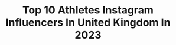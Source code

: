 ---
title: Top 10 Athletes Instagram Influencers In United Kingdom In 2023
description: >-
  Find top athletes Instagram influencers in United Kingdom in 2023. Most popular hashtags: #ad #workoutmotivation #fitnessgirl.
platform: Instagram
hits: 330
text_top: Analyze the most popular Instagram profiles on inBeat.
text_bottom: inBeat aggregates 330 Instagram influencers like this in United Kingdom for you to connect with.
profiles:
  - username: "leanadeebb"
    fullname: >-
      Leana Deeb
    bio: >-
      SWEAT WITH ME 🇵🇸 🇺🇾 all praise is due to the most high @liftwleana fitness app @gymshark athlete Leana@genflow.com
    location: "United Kingdom"
    followers: 4076888
    engagement: 994
    commentsToLikes: 0.001935
    id: cl07ix7bj9frt0i23lvf896ab
    verified: false
    hashtags: "#airuppartner"
  - username: "nilemw"
    fullname: >-
      Nile Wilson
    bio: >-
      🤸🏼‍♂️Gymnast 🎖Olympic Bronze medalist 🦈 @gymshark ATHLETE 🌐luke@activatemanagement.co.uk 🎥 THE WILSONATOR
    location: "United Kingdom"
    followers: 488759
    engagement: 610
    commentsToLikes: 0.003854
    id: ck14jiweqkkzx0i19p0w7jfix
    verified: true
    hashtags: "#gymnastics, #ad, #gymshark, #explorepage"
  - username: "joesthetics"
    fullname: >-
      Jo Lindner
    bio: >-
      @youngla Athlete / Code: JO @hugesupplements / Supps Code: JO @fathersons_ Athlete / Discount Code: JO My YouTube, All Clothing at ↙️
    location: "United Kingdom"
    followers: 7841146
    engagement: 341
    commentsToLikes: 0.003436
    id: ck0u1mg0px9410i19gg80yt4z
    verified: false
    hashtags: ""
  - username: "kirstyhendey"
    fullname: >-
      ⚡️Kirsty Hendey Fitness⚡️
    bio: >-
      Founder @tane.world | Online Coach | Hybrid Athlete Helping you get lean & embrace discomfort @womensbest ‘KIRSTYH20’ 📧 jake@alphatalentgroup.co.uk
    location: "United Kingdom"
    followers: 66679
    engagement: 403
    commentsToLikes: 0.044242
    id: ck1394hhsjh6k0i19kh98u0l6
    verified: false
    hashtags: "#upperbodyworkout, #legday, #legworkout, #fitnessmotivation"
  - username: "tomdaley"
    fullname: >-
      Tom Daley
    bio: >-
      💦 I dive 💦 Ambassador Athlete for @adidas 🤩@madewithlovebytomdaley & PATREON below ⬇️
    location: "United Kingdom"
    followers: 3311649
    engagement: 284
    commentsToLikes: 0.003991
    id: ck0vy410e24v20i191opwwda6
    verified: true
    hashtags: "#ad, #madewithlove, #secretsuperpowers, #letsmwltogether"
  - username: "korisampson"
    fullname: >-
      Kori Sampson
    bio: >-
      Fitness Coach | Model | TV | Hybrid Athlete @fomomodels Ambassador: @centrepointuk Inspiring people to @wakeupnmove mind & body
    location: "United Kingdom"
    followers: 820133
    engagement: 261
    commentsToLikes: 0.004413
    id: ck6too5orf5g60j71csqy520b
    verified: false
    hashtags: "#themenu, #ad, #spacejamxsiksilk"
  - username: "marintiganik"
    fullname: >-
      MARIN TIGANIK | online coach & personal trainer
    bio: >-
      💪🏽certified personal trainer @gymeesti 👩🏼‍💻online coach 👩🏼‍🎓sport sciences BA @tlfapparel athlete collabs ✉️ marin@fitness.ee discount links 👇🏽
    location: "United Kingdom"
    followers: 17384
    engagement: 251
    commentsToLikes: 0.022990
    id: ck8tc4m66y9pk0j78cw74n1hj
    verified: false
    hashtags: "#myprotein, #tlfwomen, #ad, #reels"
  - username: "kieranbmxreilly"
    fullname: >-
      Kieran Reilly
    bio: >-
      @redbulluk @britishcycling Athlete 🇬🇧🥈 🇪🇺🥈 @tallorderbmx @coreuk @seventiesdistro THE WORLDS FIRST TRIPLE FLAIR!!👇🏼🤯
    location: "United Kingdom"
    followers: 297655
    engagement: 228
    commentsToLikes: 2.296438
    id: ck0udvqx2jxvq0i195jat24aw
    verified: false
    hashtags: ""
  - username: "marciacoronado4"
    fullname: >-
      • Fitness | Running | Sports •
    bio: >-
      🇦🇷 Arg - Based 🇦🇺 Sydney, Australia. 🏋️‍♀️ Fitness 🏆Athlete 🏃🏼‍♀️ Run 💌 Enquiries: marcia.coronado.sm@gmail.com ⬇️⬇️
    location: "United Kingdom"
    followers: 129895
    engagement: 1083
    commentsToLikes: 0.039055
    id: ck8wgbibrh2110j78z8fj9zg0
    verified: false
    hashtags: "#swimbikerun, #swimming, #fitnesstips, #swimminggirl"
  - username: "dan_rosenberg_"
    fullname: >-
      Dan Rosenberg דן רוזנברג
    bio: >-
      📍TLV | Athlete • Creator • Coach 22 I AM 🙏 - Freestyle Calisthenics - Worldwide top 5 - 3x Israeli Champion @GORNATION Pro Athlete Discount⬇️
    location: "United Kingdom"
    followers: 57181
    engagement: 768
    commentsToLikes: 0.047050
    id: ck0txqfguk5a40i19p7qqr5u2
    verified: false
    hashtags: "#freestylecalisthenics, #calisthenics, #streetworkout, #gornation"
---